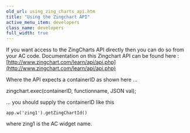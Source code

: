 ```yaml
---
old_url: using_zing_charts_api.htm
title: "Using the Zingchart API"
active_menu_item: developers
class_name: developers
full_width: true
---
```



If you want access to the ZingCharts API directly then you can do so from your AC code. Documentation on this Zingchart API can be found here : [http://www.zingchart.com/learn/api/api.php](http://www.zingchart.com/learn/api/api.php)

Where the API expects a containerID as shown here ...

zingchart.exec(containerID, functionname, JSON val);

... you should supply the containerID like this

    app.w('zing1').getZingChartId()
   

where zing1 is the AC widget name.


